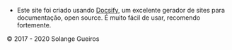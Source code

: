 
- Este site foi criado usando [Docsify](https://docsify.js.org), um excelente gerador de sites para documentação, open source. 
É muito fácil de usar, recomendo fortemente.

© 2017 - 2020 Solange Gueiros
